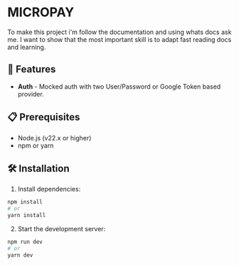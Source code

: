 # MICROPAY

To make this project i'm follow the documentation and using whats docs ask me. I want to show that the most important skill is to adapt fast reading docs and learning.

## 🚀 Features
- **Auth** - Mocked auth with two User/Password or Google Token based provider.

## 📋 Prerequisites

- Node.js (v22.x or higher)
- npm or yarn

## 🛠️ Installation

1. Install dependencies:
```bash
npm install
# or
yarn install
```

2. Start the development server:
```bash
npm run dev
# or
yarn dev
```